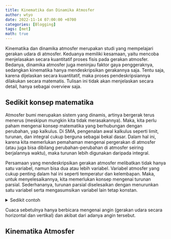 ```yaml
---
title: Kinematika dan Dinamika Atmosfer
author: wtyo
date: 2022-11-14 07:00:00 +0700 
categories: [Blogging] 
tags: [met]
math: true
---
```


Kinematika dan dinamika atmosfer merupakan studi yang mempelajari gerakan udara di atmosfer. Keduanya memiliki kesamaan, yaitu mencoba menjelasakan secara kuantitatif proses fisis pada gerakan atmosfer. Bedanya, dinamika atmosfer juga meninjau faktor gaya penggeraknya, sedangkan kinematika hanya mendeskripsikan gerakannya saja. Tentu saja, karena dijelaskan secara kuantitatif, maka proses pendeskripsiannya dilakukan secara matematis. Tulisan ini tidak akan menjelaskan secara detail, hanya sebagai overview saja.

## Sedikit konsep matematika

Atmosfer bumi merupakan sistem yang dinamis, artinya bergerak terus menerus (meskipun mungkin kita tidak merasakannya). Maka, kita perlu paham mengenai konsep matematika yang berhubungan dengan perubahan, yap kalkulus. Di SMA, pengenalan awal kalkulus seperti limit, turunan, dan integral cukup berguna sebagai bekal dasar. Dalam hal ini, karena kita memerlukan pemahaman mengenai pergerakan di atmosfer (atau juga bisa dibilang perubahan-perubahan di atmosfer seiring berjalannya waktu), maka turunan lebih digunakan daripada integral.

Persamaan yang mendeskripsikan gerakan atmosfer melibatkan tidak hanya satu variabel, namun bisa dua atau lebih variabel. Variabel atmosfer yang cukup penting dalam hal ini seperti temperatur dan kelembapan. Maka, untuk menyelesaikannya, kita memerlukan konsep mengenai turunan parsial. Sederhananya, turunan parsial diselesaikan dengan menurunkan satu variabel serta mengasumsikan variabel lain tetap konstan.

<details>
    <summary>Sedikit contoh</summary>
    Misal, $$ h = (x-3)^2 \cos{y} $$.<br>
    Turunan parsial $h$ terhadap $x$ adalah<br>
    $$ \frac{\partial h}{\partial x} = \frac{\left((x-3)^2 \cos y)}{\partial y} $$
</details>

Cuaca sebetulnya hanya berbicara mengenai angin (gerakan udara secara horizontal dan vertikal) dan akibat dari adanya angin tersebut. 

## Kinematika Atmosfer
